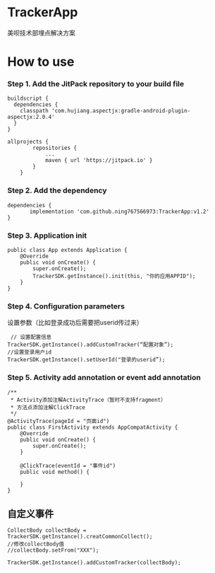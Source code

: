 # TrackerApp
美呗技术部埋点解决方案
# How to use
### Step 1. Add the JitPack repository to your build file
```
buildscript {
  dependencies {
    classpath 'com.hujiang.aspectjx:gradle-android-plugin-aspectjx:2.0.4'
  }
}

allprojects {
		repositories {
			...
			maven { url 'https://jitpack.io' }
		}
	}
```

### Step 2. Add the dependency
```
dependencies {
	   implementation 'com.github.ning767566973:TrackerApp:v1.2'
}
```

### Step 3. Application init
```
public class App extends Application {
    @Override
    public void onCreate() {
        super.onCreate();
        TrackerSDK.getInstance().init(this, "你的应用APPID");
    }
}

```
### Step 4. Configuration parameters
设置参数（比如登录成功后需要把userid传过来）
```
 // 设置配置信息
TrackerSDK.getInstance().addCustomTracker(“配置对象”);
//设置登录用户id
TrackerSDK.getInstance().setUserId("登录的userid”);
```

### Step 5. Activity add annotation or event add annotation
```
/**
 * Activity添加注解ActivityTrace（暂时不支持fragment）
 * 方法点添加注解ClickTrace
 */
@ActivityTrace(pageId = "页面id")
public class FirstActivity extends AppCompatActivity {
    @Override
    public void onCreate() {
        super.onCreate();
    }

    @ClickTrace(eventId = "事件id")
    public void method() {
      
    }
}

```
## 自定义事件
```
CollectBody collectBody = TrackerSDK.getInstance().creatCommonCollect();
//修改collectBody值
//collectBody.setFrom("XXX");
        
TrackerSDK.getInstance().addCustomTracker(collectBody);
```

